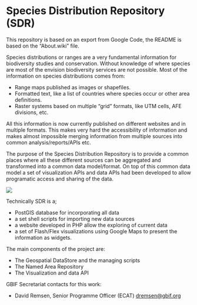 # Species Distribution Repository (SDR)

This repository is based on an export from Google Code, the README is based on the “About.wiki” file.

Species distributions or ranges are a very fundamental information for biodiversity studies and conservation. Without knowledge of where species are most of the envision biodiversity services  are not possible. Most of the information on species distributions comes from:

- Range maps published as images or shapefiles.
- Formatted text, like a list of countries where species occur or other area definitions.
- Raster systems based on multiple “grid” formats, like UTM cells, AFE divisions, etc.

All this information is now currently published on different websites and in multiple formats. This makes very hard the accessibility of information and makes almost impossible merging information from multiple sources into common analysis/reports/APIs etc.

The purpose of the Species Distribution Repository is to provide a common places where all these different sources can be aggregated and transformed into a common data model/format. On top of this common data model a set of visualization APIs and data APIs had been developed to allow programatic access and sharing of the data.

![](http://gbifsdr.s3.amazonaws.com/sdrScreenshot.png)

Technically SDR is a;

- PostGIS database for incorporating all data
- a set shell scripts for importing new data sources 
- a website developed in PHP allow the exploring of current data
- a set of Flash/Flex visualizations using Google Maps to present the information as widgets.

The main components of the project are:

- The Geospatial DataStore and the managing scripts
- The Named Area Repository
- The Visualization and data API

GBIF Secretariat contacts for this work:

 * David Remsen, Senior Programme Officer (ECAT) dremsen@gbif.org